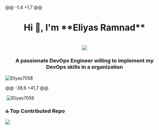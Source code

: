 @@ -1,4 +1,7 @@
<h1 align="center">Hi 👋, I'm **Eliyas Ramnad**</h1>
<h1 align="center">
    <img src="https://readme-typing-svg.herokuapp.com/?font=Righteous&size=35&center=true&vCenter=true&width=700&height=70&duration=4000&lines=Hi+There!+👋;+I'm+Eliyas+Ramnad!;+A+DevOps+and+DevSecOps+Engineer!" />
</h1>
<h3 align="center">A passionate DevOps Engineer willing to implement my DevOps skills in a organization</h3>

<p align="left"> <img src="https://komarev.com/ghpvc/?username=devmadhup&label=Profile%20views&color=0e75b6&style=flat" alt="Eliyas7058" /> </p>
@@ -38,6 +41,7 @@

<p>&nbsp;<img align="center" src="https://github-readme-stats.vercel.app/api?username=Eliyas7058&show_icons=true&locale=en" alt="Eliyas7058" /></p>

### 🔝 Top Contributed Repo
![](https://github-contributor-stats.vercel.app/api?username=Eliyas7058&limit=5&theme=flat&combine_all_yearly_contributions=true)

